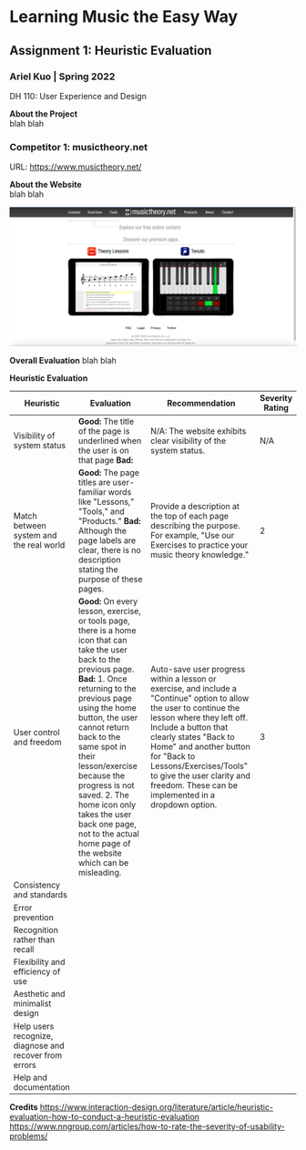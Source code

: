 # Learning Music the Easy Way
## Assignment 1: Heuristic Evaluation
### Ariel Kuo | Spring 2022 
DH 110: User Experience and Design 

**About the Project**  
blah blah

### Competitor 1: musictheory.net

URL: https://www.musictheory.net/ 

**About the Website**  
blah blah 

![homepage](musictheory-screenshot.png) 

**Overall Evaluation** 
blah blah 

**Heuristic Evaluation** 

| Heuristic      | Evaluation     | Recommendation | Severity Rating | 
| ------------- | ------------- | ----- | ------- |
| Visibility of system status |**Good:** The title of the page is underlined when the user is on that page **Bad:** | N/A: The website exhibits clear visibility of the system status.  | N/A | 
|Match between system and the real world|   **Good:** The page titles are user-familiar words like "Lessons," "Tools," and "Products."  **Bad:** Although the page labels are clear, there is no description stating the purpose of these pages.   | Provide a description at the top of each page describing the purpose. For example, "Use our Exercises to practice your music theory knowledge." | 2 |
|User control and freedom| **Good:** On every lesson, exercise, or tools page, there is a home icon that can take the user back to the previous page.   **Bad:** 1. Once returning to the previous page using the home button, the user cannot return back to the same spot in their lesson/exercise because the progress is not saved.  2. The home icon only takes the user back one page, not to the actual home page of the website which can be misleading. | Auto-save user progress within a lesson or exercise, and include a "Continue" option to allow the user to continue the lesson where they left off.  Include a button that clearly states "Back to Home" and another button for "Back to Lessons/Exercises/Tools" to give the user clarity and freedom. These can be implemented in a dropdown option. | 3 |
|Consistency and standards|  |  | |
|Error prevention|  |  | |
|Recognition rather than recall|  |  | |
|Flexibility and efficiency of use|  |  | |
|Aesthetic and minimalist design|  |  | |
|Help users recognize, diagnose and recover from errors|  |  | |
|Help and documentation|  |  | |




**Credits** 
https://www.interaction-design.org/literature/article/heuristic-evaluation-how-to-conduct-a-heuristic-evaluation 
https://www.nngroup.com/articles/how-to-rate-the-severity-of-usability-problems/ 
